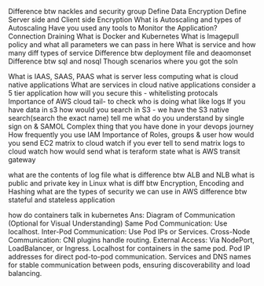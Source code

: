 Difference btw nackles and security group
Define Data Encryption
Define Server side and Client side Encryption
What is Autoscaling and types of Autoscaling
Have you used any tools to Monitor the Application?
Connection Draining
What is Docker and Kubernetes
What is Imagepull policy and what all parameters we can pass in here
What is service and how many diff types of service
Difference btw deployment file and deaomonset
Difference btw sql and nosql
Though scenarios where you got the soln


What is IAAS, SAAS, PAAS
what is server less computing
what is cloud native applications
What are services in cloud native applications 
consider a 5 tier application how will you secure this - whitelisting protocals
Importance of AWS cloud tail- to check who is doing what like logs 
If you have data in s3 how would you search in S3 - we have the S3 native search(search the exact name)
tell me what do you understand by single sign on & SAMOL
Complex thing that you have done in your devops journey
How frequently you use IAM
Importance of Roles, groups & user
how would you send EC2 matrix to cloud watch 
if you ever tell to send matrix logs to cloud watch how would send 
what is teraform state
what is AWS transit gateway

what are the contents of log file
what is difference btw ALB and NLB
what is public and private key in Linux 
what is diff btw Encryption, Encoding and Hashing 
what are the types of security we can use in AWS
difference btw stateful and stateless application 

how do containers talk in kubernetes 
Ans: Diagram of Communication (Optional for Visual Understanding)
Same Pod Communication: Use localhost.
Inter-Pod Communication: Use Pod IPs or Services.
Cross-Node Communication: CNI plugins handle routing.
External Access: Via NodePort, LoadBalancer, or Ingress.
Localhost for containers in the same pod.
Pod IP addresses for direct pod-to-pod communication.
Services and DNS names for stable communication between pods, ensuring discoverability and load balancing.
